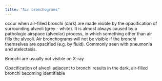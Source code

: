 ```yaml
---
title: "Air bronchograms"
---
```

occur when air-filled bronchi (dark) are made visible by the opacification of surrounding alveoli (grey - white). It is almost always caused by a pathologic airspace (alveolar) process, in which something other than air fills the alveoli. Air bronchograms will not be visible if the bronchi themselves are opacified (e.g. by fluid). Commonly seen with pneumonia and atelectasis.

Bronchi are usually not visible on X-ray

Opacification of alveoli adjacent to bronchi results in the dark, air-filled bronchi becoming identifiable

